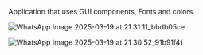 Application that uses GUI components, Fonts and colors.

![WhatsApp Image 2025-03-19 at 21 31 11_bbdb05ce](https://github.com/user-attachments/assets/82d14a9b-faa7-4be6-ae56-0b12f1a61b18)

![WhatsApp Image 2025-03-19 at 21 30 52_91b91f4f](https://github.com/user-attachments/assets/4fd78d75-3e90-4031-a703-387cf0f54b9e)
